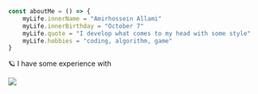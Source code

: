 ```js
const aboutMe = () => {
    myLife.innerName = "Amirhossein Allami"
    myLife.innerBirthday = "October 7"
    myLife.quote = "I develop what comes to my head with some style"
    myLife.hobbies = "coding, algorithm, game"
}
```

🪐 I have some experience with

<img src="https://skillicons.dev/icons?i=html,css,js,tailwind,bootstrap,regex,git,wordpress" /> 
</a>
